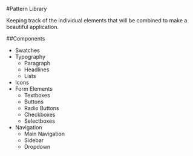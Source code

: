 #Pattern Library

Keeping track of the individual elements that will be combined to make a beautiful application.

##Components

* Swatches
* Typography
  * Paragraph
  * Headlines
  * Lists
* Icons
* Form Elements
  * Textboxes
  * Buttons
  * Radio Buttons
  * Checkboxes
  * Selectboxes
* Navigation
  * Main Navigation
  * Sidebar
  * Dropdown